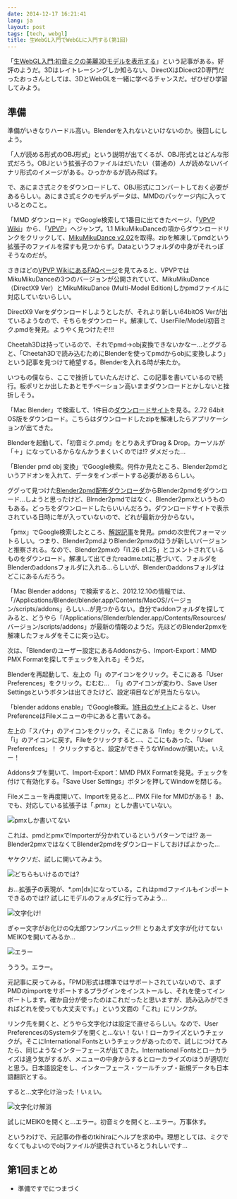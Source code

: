 ```yaml
---
date: 2014-12-17 16:21:41
lang: ja
layout: post
tags: [tech, webgl]
title: 生WebGL入門でWebGLに入門する(第1回)
---
```

「[生WebGL入門:初音ミクの美麗3Dモデルを表示する](http://nmi.jp/archives/582)」という記事がある。好評のようだ。3Dはレイトレーシングしか知らない、DirectXはDicect2D専門だったおっさんとしては、3DとWebGLを一緒に学べるチャンスだ。ぜひぜひ学習してみよう。

## 準備

準備がいきなりハードル高い。Blenderを入れないといけないのか。後回しにしよう。

「人が読める形式のOBJ形式」という説明が出てくるが、OBJ形式とはどんな形式だろう。OBJという拡張子のファイルはだいたい（普通の）人が読めないバイナリ形式のイメージがある。ひっかかるが読み飛ばす。

で、あにまさ式ミクをダウンロードして、OBJ形式にコンバートしておく必要があるらしい。あにまさ式ミクのモデルデータは、MMDのパッケージ内に入っているとのこと。

「MMD ダウンロード」でGoogle検索して1番目に出てきたページ、「[VPVP Wiki](http://www6.atwiki.jp/vpvpwiki/pages/187.html)」から、「[VPVP](http://www.geocities.jp/higuchuu4/)」へジャンプ。1.1 MikuMikuDanceの項からダウンロードリンクをクリックして、[MikuMikuDance v2.02](http://www.geocities.jp/higuchuu4/pict/MikuMikuDance_v202.zip)を取得。zipを解凍してpmdという拡張子のファイルを探すも見つからず。Dataというフォルダの中身がそれっぽそうなのだが。

さきほどの[VPVP WikiにあるFAQページ](http://www6.atwiki.jp/vpvpwiki/pages/330.html)を見てみると、VPVPではMikuMikuDanceの3つのバージョンが公開されていて、MikuMikuDance（DirectX9 Ver）とMikuMikuDance (Multi-Model Edition)しかpmdファイルに対応していないらしい。

DirectX9 Verをダウンロードしようとしたが、それより新しい64bitOS Verが出ているようなので、そちらをダウンロード。解凍して、UserFile/Model/初音ミク.pmdを発見。ようやく見つけたぞ!!!

Cheetah3Dは持っているので、それでpmd->obj変換できないかなー…とググると、「Cheetah3Dで読み込むためにBlenderを使ってpmdからobjに変換しよう」という記事を見つけて絶望する。Blenderを入れる時が来たか。

いつもの僕なら、ここで挫折していたんだけど、この記事を書いているので続行。板ポリとか出したあとモチベーション高いままダウンロードとかしないと挫折しそう。

「Mac Blender」で検索して、1件目の[ダウンロードサイト](http://wiki.blender.org/index.php/Doc:JA/2.6/Manual/Introduction/Installing_Blender/Mac)を見る。2.72 64bit OS版をダウンロード。こちらはダウンロードしたzipを解凍したらアプリケーションが出てきた。

Blenderを起動して、「初音ミク.pmd」をとりあえずDrag & Drop。カーソルが「＋」になっているからなんかうまくいくのでは!? ダメだった…

「Blender pmd obj 変換」でGoogle検索。何件か見たところ、Blender2pmdというアドオンを入れて、データをインポートする必要があるらしい。

ググって見つけた[Blender2pmd配布ダウンローダ](http://u7.getuploader.com/Yjo_oi_Neg/)からBlender2pmdをダウンロード…しようと思ったけど、Blrnder2pmdではなく、Blender2pmxというものもある。どっちをダウンロードしたらいいんだろう。ダウンロードサイトで表示されている日時に年が入っていないので、どれが最新か分からない。

「pmx」でGoogle検索したところ、[解説記事](http://dic.nicovideo.jp/a/pmx)を発見。pmdの次世代フォーマットらしい。つまり、Blender2pmdよりBlender2pmxのほうが新しいバージョンと推察される。なので、Blender2pmxの「i1.26 e1.25」とコメントされているものをダウンロード。解凍して出てきたreadme.txtに基づいて、フォルダをBlenderのaddonsフォルダに入れる…らしいが、Blenderのaddonsフォルダはどこにあるんだろう。

「Mac Blender addons」で検索すると、2012.12.10の情報では、「/Applications/Blender/blender.app/Contents/MacOS/バージョン/scripts/addons」らしい…が見つからない。自分でaddonフォルダを探してみると、どうやら「/Applications/Blender/blender.app/Contents/Resources/バージョン/scripts/addons」が最新の情報のようだ。先ほどのBlender2pmxを解凍したフォルダをそこに突っ込む。

次は、「Blenderのユーザー設定にあるAddonsから、Import-Export：MMD PMX Formatを探してチェックを入れる」そうだ。

Blenderを再起動して、左上の「i」のアイコンをクリック。そこにある「User Preferences」をクリック。むむむ…　「i」のアイコンが変わり、Save User Settingsというボタンは出てきたけど、設定項目などが見当たらない。

「blender addons enable」でGoogle検索。[1件目のサイト](http://wiki.blender.org/index.php/Doc:2.6/Manual/Extensions/Python/Add-Ons)によると、User PreferenceはFileメニューの中にあると書いてある。

左上の「スパナ」のアイコンをクリック。そこにある「Info」をクリックして、「i」のアイコンに戻す。Fileをクリックすると…、ここにもあった、「User Preferenfces」！ クリックすると、設定ができそうなWindowが開いた。いえー！

Addonsタブを開いて、Import-Export：MMD PMX Formatを発見。チェックを付けて有効化する。「Save User Settings」ボタンを押してWindowを閉じる。

Fileメニューを再度開いて、Importを見ると… PMX File for MMDがある！ あ、でも、対応している拡張子は「.pmx」としか書いていない。

![pmxしか書いてない](/assets/images/entry/2014-12-17/pmx_only.png)

これは、pmdとpmxでImporterが分かれているというパターンでは!? あーBlender2pmxではなくてBlender2pmdをダウンロードしておけばよかった…

ヤケクソだ、試しに開いてみよう。

![どちらもいけるのでは?](/assets/images/entry/2014-12-17/pmd_pmx_ok.png)

お…拡張子の表現が、*.pm[dx]になっている。これはpmdファイルもインポートできるのでは!?
試しにモデルのフォルダに行ってみよう…

![文字化け!](/assets/images/entry/2014-12-17/obaq.png)

ぎゃー文字がお化けのQ太郎ワンワンパニック!!! とりあえず文字が化けてないMEIKOを開いてみるか…

![エラー](/assets/images/entry/2014-12-17/meiko_load_error.png)

ううう。エラー。

元記事に戻ってみる。「PMD形式は標準ではサポートされていないので、まずPMDのimportをサポートするプラグインをインストールし、それを使ってインポートします。確か自分が使ったのはこれだったと思いますが、読み込みができればどれを使っても大丈夫です。」という文面の「これ」にリンクが。

リンク先を開くと、どうやら文字化けは設定で直せるらしい。なので、User PreferencesのSystemタブを開くと…ない！ない！ローカライズというチェックが。そこにInternational Fontsというチェックがあったので、試しにつけてみたら、同じようなインターフェースが出てきた。International Fontsとローカライズは違う気がするが、メニューの中身からするとローカライズのほうが適切だと思う。日本語設定をし、インターフェース・ツールチップ・新規データも日本語翻訳とする。

すると…文字化け治った！いぇい。

![文字化け解消](/assets/images/entry/2014-12-17/obaq_fix.png)

試しにMEIKOを開くと…エラー。初音ミクを開くと…エラー。万事休す。

というわけで、元記事の作者のtkihiraにヘルプを求め中。理想としては、ミクでなくてもよいのでobjファイルが提供されているとうれしいです…

## 第1回まとめ

- 準備ですでにつまづく
